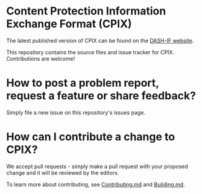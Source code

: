 # Content Protection Information Exchange Format (CPIX)

The latest published version of CPIX can be found on the [DASH-IF website](https://dashif.org/guidelines/).

This repository contains the source files and issue tracker for CPIX. Contributions are welcome!

# How to post a problem report, request a feature or share feedback?

Simply file a new issue on this repository's issues page.

# How can I contribute a change to CPIX?

We accept pull requests - simply make a pull request with your proposed change and it will be reviewed by the editors.

To learn more about contributing, see [Contributing.md](Contributing.md) and [Building.md](Building.md).